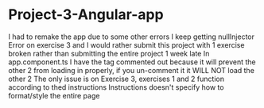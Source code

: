 # Project-3-Angular-app

I had to remake the app due to some other errors
I keep getting nullInjector Error on exercise 3 and I would rather submit this project with 1 exercise broken rather than submitting the entire project 1 week late
In app.component.ts I have the <app-exercise3> tag commented out because it will prevent the other 2 from loading in properly, if you un-comment it it WILL NOT load the other 2
The only issue is on Exercise 3, exercises 1 and 2 function according to thed instructions
Instructions doesn't specify how to format/style the entire page
